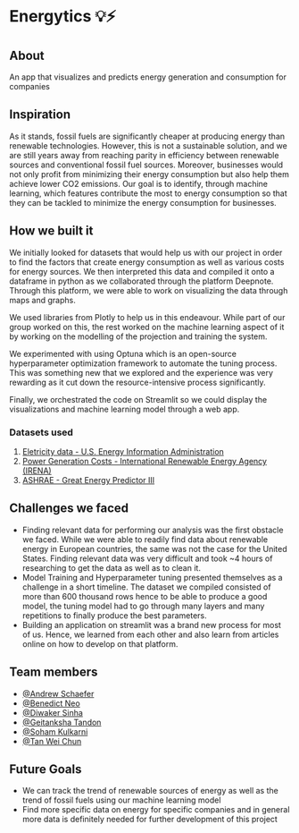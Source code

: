 # Energytics 💡⚡

## About

An app that visualizes and predicts energy generation and consumption for companies

## Inspiration

As it stands, fossil fuels are significantly cheaper at producing energy than renewable technologies. However, this is not a sustainable solution, and we are still years away from reaching parity in efficiency between renewable sources and conventional fossil fuel sources. Moreover, businesses would not only profit from minimizing their energy consumption but also help them achieve lower CO2 emissions. Our goal is to identify, through machine learning, which features contribute the most to energy consumption so that they can be tackled to minimize the energy consumption for businesses.

## How we built it

We initially looked for datasets that would help us with our project in order to find the factors that create energy consumption as well as various costs for energy sources. We then interpreted this data and compiled it onto a dataframe in python as we collaborated through the platform Deepnote. Through this platform, we were able to work on visualizing the data through maps and graphs.

We used libraries from Plotly to help us in this endeavour. While part of our group worked on this, the rest worked on the machine learning aspect of it by working on the modelling of the projection and training the system.

We experimented with using Optuna which is an open-source hyperparameter optimization framework to automate the tuning process. This was something new that we explored and the experience was very rewarding as it cut down the resource-intensive process significantly.

Finally, we orchestrated the code on Streamlit so we could display the visualizations and machine learning model through a web app.

### Datasets used

1. [Eletricity data - U.S. Energy Information Administration](https://www.eia.gov/electricity/data/state/)
2. [Power Generation Costs - International Renewable Energy Agency (IRENA)](https://www.irena.org/costs/Power-Generation-Costs)
3. [ASHRAE - Great Energy Predictor III](https://www.kaggle.com/c/ashrae-energy-prediction/overview)

## Challenges we faced

- Finding relevant data for performing our analysis was the first obstacle we faced. While we were able to readily find data about renewable energy in European countries, the same was not the case for the United States. Finding relevant data was very difficult and took ~4 hours of researching to get the data as well as to clean it.
- Model Training and Hyperparameter tuning presented themselves as a challenge in a short timeline. The dataset we compiled consisted of more than 600 thousand rows hence to be able to produce a good model, the tuning model had to go through many layers and many repetitions to finally produce the best parameters.
- Building an application on streamlit was a brand new process for most of us. Hence, we learned from each other and also learn from articles online on how to develop on that platform.

## Team members

- [@Andrew Schaefer](https://www.linkedin.com/in/schaefer-andrew/)
- [@Benedict Neo](https://www.linkedin.com/in/benedictn)
- [@Diwaker Sinha](https://www.linkedin.com/in/diwaker-sinha-072aa118b/)
- [@Geitanksha Tandon](https://www.linkedin.com/in/geitanksha/)
- [@Soham Kulkarni](https://www.linkedin.com/in/soham-kulkarni-503764227/)
- [@Tan Wei Chun](https://www.linkedin.com/in/wei-chun/)

## Future Goals

- We can track the trend of renewable sources of energy as well as the trend of fossil fuels using our machine learning model
- Find more specific data on energy for specific companies and in general more data is definitely needed for further development of this project
